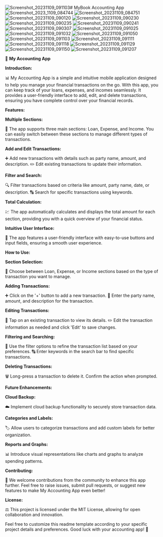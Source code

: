 ![Screenshot_20231109_091103](https://github.com/MritunjayKumar07/MyBook/assets/144582396/40fbfef8-64ad-45b0-8ee0-d6b8ec34e0be)# MyBook
Accounting App
![Screenshot_2023_1109_084744](https://github.com/MritunjayKumar07/MyBook/assets/144582396/41895086-e3ac-4161-984a-7b0a0f3e9bdb)
![Screenshot_20231109_084751](https://github.com/MritunjayKumar07/MyBook/assets/144582396/292f0d4e-e960-4339-9199-0a5dda4f2afa)
![Screenshot_20231109_090120](https://github.com/MritunjayKumar07/MyBook/assets/144582396/04d3cb22-d3bd-4842-986f-13b5fafa59fb)
![Screenshot_20231109_090230](https://github.com/MritunjayKumar07/MyBook/assets/144582396/56fb68a7-1097-4024-909b-bcfc19072f4f)
![Screenshot_20231109_090235](https://github.com/MritunjayKumar07/MyBook/assets/144582396/99c17a9a-80c9-4361-ae73-9760f4cce718)
![Screenshot_20231109_090241](https://github.com/MritunjayKumar07/MyBook/assets/144582396/aa89d27c-0c70-4d36-9188-691fafe70e21)
![Screenshot_20231109_090307](https://github.com/MritunjayKumar07/MyBook/assets/144582396/5eea8e2b-03dc-4c40-a4ea-d0e1f2a70148)
![Screenshot_20231109_091025](https://github.com/MritunjayKumar07/MyBook/assets/144582396/1110bd21-5175-46b3-b441-50d36f86af2d)
![Screenshot_20231109_091032](https://github.com/MritunjayKumar07/MyBook/assets/144582396/a2bbd52a-2007-4290-9088-3d921d798263)
![Screenshot_20231109_091050](https://github.com/MritunjayKumar07/MyBook/assets/144582396/e8d17c7d-8ef0-41fc-880c-3578a1a2a796)
![Screenshot_20231109_091103](https://github.com/MritunjayKumar07/MyBook/assets/144582396/4b6c47eb-179f-4399-9a52-5ac5e9e2895d)
![Screenshot_20231109_091111](https://github.com/MritunjayKumar07/MyBook/assets/144582396/b7f6a5d3-ee07-4aaf-a87e-0e9188d7b9ec)
![Screenshot_20231109_091118](https://github.com/MritunjayKumar07/MyBook/assets/144582396/ebda2953-30a7-4ec4-95bb-bdfa6996f3b1)
![Screenshot_20231109_091129](https://github.com/MritunjayKumar07/MyBook/assets/144582396/963136bd-9c71-4311-ad14-714b76d8c442)
![Screenshot_20231109_091150](https://github.com/MritunjayKumar07/MyBook/assets/144582396/1f74eaf3-49a8-4016-941f-92381e84aa01)
![Screenshot_20231109_091207](https://github.com/MritunjayKumar07/MyBook/assets/144582396/eed8903e-bce2-4a00-9ee2-4ca8aeaba271)

📱 **My Accounting App**

**Introduction:**

📊 My Accounting App is a simple and intuitive mobile application designed to help you manage your financial transactions on the go. With this app, you can keep track of your loans, expenses, and incomes seamlessly. It provides a user-friendly interface to add, edit, and delete transactions, ensuring you have complete control over your financial records.

**Features:**

**Multiple Sections:**

🔢 The app supports three main sections: Loan, Expense, and Income. You can easily switch between these sections to manage different types of transactions.

**Add and Edit Transactions:**

➕ Add new transactions with details such as party name, amount, and description.
✏️ Edit existing transactions to update their information.

**Filter and Search:**

🔍 Filter transactions based on criteria like amount, party name, date, or description.
🔠 Search for specific transactions using keywords.

**Total Calculation:**

💹 The app automatically calculates and displays the total amount for each section, providing you with a quick overview of your financial status.

**Intuitive User Interface:**

🎨 The app features a user-friendly interface with easy-to-use buttons and input fields, ensuring a smooth user experience.

**How to Use:**

**Section Selection:**

🔄 Choose between Loan, Expense, or Income sections based on the type of transaction you want to manage.

**Adding Transactions:**

➕ Click on the '+' button to add a new transaction.
📝 Enter the party name, amount, and description for the transaction.

**Editing Transactions:**

📲 Tap on an existing transaction to view its details.
✏️ Edit the transaction information as needed and click 'Edit' to save changes.

**Filtering and Searching:**

🔢 Use the filter options to refine the transaction list based on your preferences.
🔠 Enter keywords in the search bar to find specific transactions.

**Deleting Transactions:**

🗑️ Long-press a transaction to delete it. Confirm the action when prompted.

**Future Enhancements:**

**Cloud Backup:**

☁️ Implement cloud backup functionality to securely store transaction data.

**Categories and Labels:**

🏷️ Allow users to categorize transactions and add custom labels for better organization.

**Reports and Graphs:**

📊 Introduce visual representations like charts and graphs to analyze spending patterns.

**Contributing:**

🤝 We welcome contributions from the community to enhance this app further. Feel free to raise issues, submit pull requests, or suggest new features to make My Accounting App even better!

**License:**

⚖️ This project is licensed under the MIT License, allowing for open collaboration and innovation.

Feel free to customize this readme template according to your specific project details and preferences. Good luck with your accounting app! 🚀
